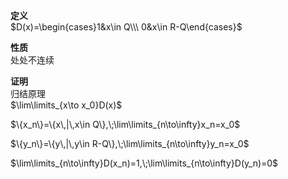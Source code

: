 **定义**  
$D(x)=\begin{cases}1&x\in Q\\\ 0&x\in R-Q\end{cases}$  
  
**性质**  
处处不连续  
  
**证明**  
归结原理  
$\lim\limits_{x\to x_0}D(x)$  
  
$\{x_n\}=\{x\,|\,x\in Q\},\;\lim\limits_{n\to\infty}x_n=x_0$  
  
$\{y_n\}=\{y\,|\,y\in R-Q\},\;\lim\limits_{n\to\infty}y_n=x_0$  
  
$\lim\limits_{n\to\infty}D(x_n)=1,\;\lim\limits_{n\to\infty}D(y_n)=0$  

